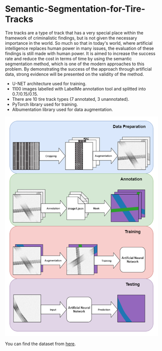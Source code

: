 # Semantic-Segmentation-for-Tire-Tracks

Tire tracks are a type of track that has a very special place within the framework of criminalistic findings, but is not given the necessary importance in the world. So much so that in today's world, where artificial intelligence replaces human power in many issues, the evaluation of these findings is still made with human power. It is aimed to increase the success rate and reduce the cost in terms of time by using the semantic segmentation method, which is one of the modern approaches to this problem. By demonstrating the success of the approach through artificial data, strong evidence will be presented on the validity of the method.

* U-NET architecture used for training.
* 1100 images labelled with LabelMe annotation tool and splitted into 0.7/0.15/0.15.
* There are 10 tire track types (7 annotated, 3 unannotated).
* PyTorch library used for training.
* Albumentation library used for data augmentation.

![alt text](resources/pipeline.png)

You can find the dataset from [here](https://www.kaggle.com/greysky/tire-track-images).
